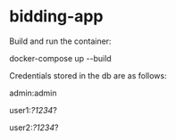 # bidding-app

Build and run the container:

docker-compose up --build

Credentials stored in the db are as follows:

admin:admin

user1:*?1234*?

user2:*?1234*?
